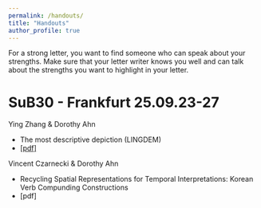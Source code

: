 ```yaml
---
permalink: /handouts/
title: "Handouts"
author_profile: true
---
```


For a strong letter, you want to find someone who can speak about your strengths. Make sure that your letter writer knows you well and can talk about the strengths you want to highlight in your letter. 


SuB30 - Frankfurt
25.09.23-27
======
Ying Zhang & Dorothy Ahn
- The most descriptive depiction (LINGDEM)
- <a href="https://github.com/doroahn/doroahn.github.io/blob/master/files/zhang-ahn-most-descriptive-depiction.pdf">[pdf]</a>

Vincent Czarnecki & Dorothy Ahn
- Recycling Spatial Representations for Temporal Interpretations: Korean Verb Compunding Constructions
- [pdf]

